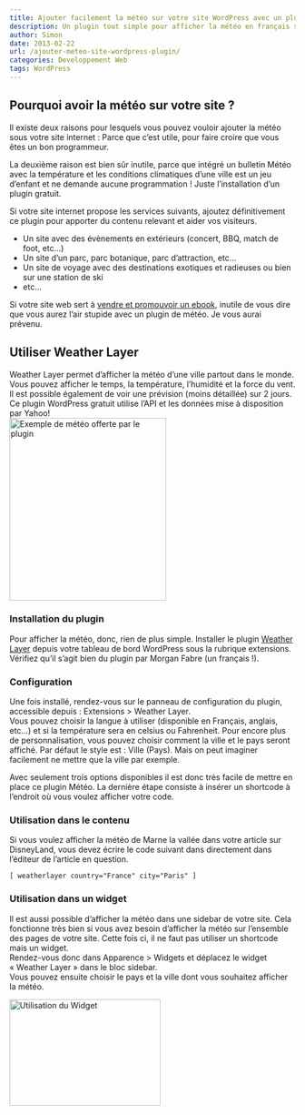 ```yaml
---
title: Ajouter facilement la météo sur votre site WordPress avec un plugin
description: Un plugin tout simple pour afficher la météo en français sur votre site WordPress
author: Simon
date: 2013-02-22
url: /ajouter-meteo-site-wordpress-plugin/
categories: Developpement Web
tags: WordPress
---
```

## Pourquoi avoir la météo sur votre site ?

Il existe deux raisons pour lesquels vous pouvez vouloir ajouter la météo sous votre site internet : Parce que c’est utile, pour faire croire que vous êtes un bon programmeur.

La deuxième raison est bien sûr inutile, parce que intégré un bulletin Météo avec la température et les conditions climatiques d’une ville est un jeu d’enfant et ne demande aucune programmation ! Juste l’installation d’un plugin gratuit.

Si votre site internet propose les services suivants, ajoutez définitivement ce plugin pour apporter du contenu relevant et aider vos visiteurs.

  * Un site avec des évènements en extérieurs (concert, BBQ, match de foot, etc…)
  * Un site d’un parc, parc botanique, parc d’attraction, etc…
  * Un site de voyage avec des destinations exotiques et radieuses ou bien sur une station de ski
  * etc…

Si votre site web sert à [vendre et promouvoir un ebook][2], inutile de vous dire que vous aurez l’air stupide avec un plugin de météo. Je vous aurai prévenu.

## Utiliser Weather Layer

Weather Layer permet d&rsquo;afficher la météo d&rsquo;une ville partout dans le monde. Vous pouvez afficher le temps, la température, l&rsquo;humidité et la force du vent. Il est possible également de voir une prévision (moins détaillée) sur 2 jours. Ce plugin WordPress gratuit utilise l&rsquo;API et les données mise à disposition par Yahoo!  
<img src="http://www.bygga.fr/wp-content/uploads/2013/02/meteo.jpg" alt="Exemple de météo offerte par le plugin" width="276" height="321" class="size-full wp-image-675" />


### Installation du plugin

Pour afficher la météo, donc, rien de plus simple. Installer le plugin <a href="http://wordpress.org/extend/plugins/weather-layer/" title="Télécharger weather layer" target="_blank">Weather Layer</a> depuis votre tableau de bord WordPress sous la rubrique extensions.  
Vérifiez qu’il s’agit bien du plugin par Morgan Fabre (un français !).

### Configuration

Une fois installé, rendez-vous sur le panneau de configuration du plugin, accessible depuis : Extensions > Weather Layer.  
Vous pouvez choisir la langue à utiliser (disponible en Français, anglais, etc&#8230;) et si la température sera en celsius ou Fahrenheit. Pour encore plus de personnalisation, vous pouvez choisir comment la ville et le pays seront affiché. Par défaut le style est : Ville (Pays). Mais on peut imaginer facilement ne mettre que la ville par exemple.

Avec seulement trois options disponibles il est donc très facile de mettre en place ce plugin Météo. La dernière étape consiste à insérer un shortcode à l&rsquo;endroit où vous voulez afficher votre code.

### Utilisation dans le contenu

Si vous voulez afficher la météo de Marne la vallée dans votre article sur DisneyLand, vous devez écrire le code suivant dans directement dans l&rsquo;éditeur de l&rsquo;article en question.

<pre class="language-html"><code>&#091; weatherlayer country="France" city="Paris" &#093;</code></pre>

### Utilisation dans un widget

Il est aussi possible d&rsquo;afficher la météo dans une sidebar de votre site. Cela fonctionne très bien si vous avez besoin d&rsquo;afficher la météo sur l&rsquo;ensemble des pages de votre site. Cette fois ci, il ne faut pas utiliser un shortcode mais un widget.  
Rendez-vous donc dans Apparence > Widgets et déplacez le widget &laquo;&nbsp;Weather Layer&nbsp;&raquo; dans le bloc sidebar.  
Vous pouvez ensuite choisir le pays et la ville dont vous souhaitez afficher la météo.  


<img src="http://www.bygga.fr/wp-content/uploads/2013/02/widget.jpg" alt="Utilisation du Widget" width="266" height="187" class="size-full wp-image-674" />

[2]: http://www.bygga.fr/comment-vendre-et-distribuer-un-ebook-avec-wordpress/ "Comment vendre et distribuer un ebook avec WordPress"